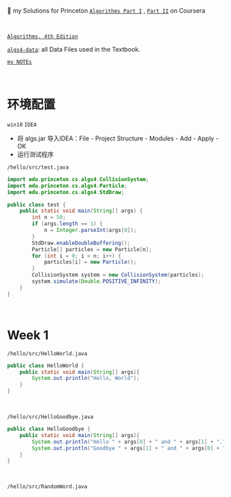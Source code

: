 :tada: my Solutions for Princeton [`Algorithms Part I`](https://www.coursera.org/learn/algorithms-part1/home/welcome) , [`Part II`](https://www.coursera.org/learn/algorithms-part2/home/welcome) on Coursera

&nbsp;

[`Algorithms, 4th Edition`](https://algs4.cs.princeton.edu/home/)


[`algs4-data`](https://algs4.cs.princeton.edu/code/algs4-data.zip): all Data Files used in the Textbook.

[`my NOTEs`](https://github.com/tiiaan/ddup/blob/master/notes/%E7%AE%97%E6%B3%95/%E5%9F%BA%E7%A1%80%E7%AE%97%E6%B3%95.md)


&nbsp;
&nbsp;

# 环境配置
`win10`   `IDEA`

- 将 algs.jar 导入IDEA：File - Project Structure - Modules - Add - Apply -OK
- 运行测试程序

`/hello/src/test.java`

```java
import edu.princeton.cs.algs4.CollisionSystem;
import edu.princeton.cs.algs4.Particle;
import edu.princeton.cs.algs4.StdDraw;

public class test {
    public static void main(String[] args) {
        int n = 50;
        if (args.length == 1) {
            n = Integer.parseInt(args[0]);
        }
        StdDraw.enableDoubleBuffering();
        Particle[] particles = new Particle[n];
        for (int i = 0; i < n; i++) {
            particles[i] = new Particle();
        }
        CollisionSystem system = new CollisionSystem(particles);
        system.simulate(Double.POSITIVE_INFINITY);
    }
}
```

&nbsp;
&nbsp;

# Week 1
`/hello/src/HelloWorld.java`
```java
public class HelloWorld {
    public static void main(String[] args){
        System.out.println("Hello, World");
    }
}
```

&nbsp;


`/hello/src/HelloGoodbye.java`
```java
public class HelloGoodbye {
    public static void main(String[] args){
        System.out.println("Hello " + args[0] + " and " + args[1] + ".");
        System.out.println("Goodbye " + args[1] + " and " + args[0] + ".");
    }
}
```

&nbsp;

`/hello/src/RandomWord.java`

```java
```

